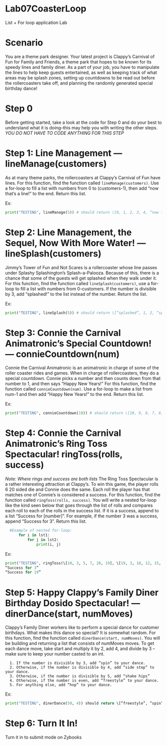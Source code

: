 # Lab07CoasterLoop
List + For loop application Lab

# Scenario
You are a theme park designer. Your latest project is Clappy’s Carnival of Fun for Family and Friends, a theme park that hopes to be known for its speedy lines and family diner. As a part of your job, you have to manipulate the lines to help keep guests entertained, as well as keeping track of what areas may be splash zones, setting up countdowns to be read out before the rollercoasters take off, and planning the randomly generated special birthday dance!

# Step 0
Before getting started, take a look at the code for Step 0 and do your best to understand what it is doing–this may help you with writing the other steps. 
*YOU DO NOT HAVE TO CODE ANYTHING FOR THIS STEP*

# Step 1: Line Management — lineManage(customers)
As at many theme parks, the rollercoasters at Clappy’s Carnival of Fun have lines. For this function, find the function called `lineManage(customers)`. Use a for-loop to fill a list with numbers from 0 to (customers-1), then add “now that’s a line!” to the end. Return this list.

   Ex: 
   ```python
   print("TESTING", lineManage(5)) # should return \[0, 1, 2, 3, 4, “now that’s a line!”] 
```
# Step 2: Line Management, the Sequel, Now With More Water! — lineSplash(customers)
Jimmy’s Tower of Fun and Not Scares is a rollercoaster whose line passes under Splashy Splashington’s Splash-a-Palooza. Because of this, there is a chance that some of the guests will get splashed when they walk under it. For this function, find the function called `lineSplash(customers)`, use a for-loop to fill a list with numbers from 0-customers. If the number is divisible by 3, add “splashed!” to the list instead of the number. Return the list.

  Ex: 
  ```python
  print("TESTING", lineSplash(5)) # should return \[“splashed”, 1, 2, “splashed!”, 4]
```
# Step 3: Connie the Carnival Animatronic’s Special Countdown! — connieCountdown(num)
Connie the Carnival Animatronic is an animatronic in charge of some of the roller coaster rides and games. When in charge of rollercoasters, they do a special countdown. Connie picks a number and then counts down from that number to 1, and then says “Happy New Years!” For this function, find the function called `connieCountdown(num)`. Use a for-loop to make a list from num-1 and then add “Happy New Years!” to the end. Return this list.

  Ex: 
  ```python
  print("TESTING", connieCountdown(10)) # should return \[10, 9, 8, 7, 6, 5, 4, 3, 2, 1, “Happy New Years!”]
```

# Step 4: Connie the Carnival Animatronic’s Ring Toss Spectacular! ringToss(rolls, success)
 *Note: Where rings and success are both lists*
The Ring Toss Spectacular is a rather interesting attraction at Clappy’s. To win this game, the player rolls 6 20 sided die and Connie does the same. Each roll the player has that matches one of Connie’s is considered a success. For this function, find the function called `ringToss(rolls, success)`. You will write a nested for-loop like the kind seen below that goes through the list of rolls and compares each roll to each of the rolls in the success list. If it is a success, append to a list “Success for [number]”. For example, if the number 3 was a success, append “Success for 3”. Return this list.

```python
  #Example of nested for-loop:
	  for i in lst1:
		  for j in lst2:
			  print(i, j)
```
  Ex: 
  ```python
  print("TESTING", ringToss(\[10, 3, 5, 7, 20, 19], \[19, 3, 18, 12, 15, 1])) should print:
  “Success for 3”
  “Success for 19”
```

# Step 5: Happy Clappy’s Family Diner Birthday Dosido Spectacular! — dinerDance(start, numMoves)
Clappy’s Family Diner workers like to perform a special dance for customer birthdays. What makes this dance so special? It is somewhat random. For this function, find the function called `dinerDance(start, numMoves)`. You will be building and returning a list that consists of numMoves moves. To get each dance move, take start and multiply it by 2, add 4, and divide by 3 – make sure to keep your number casted to an int. 
```
  1. If the number is divisible by 3, add “spin” to your dance. 
  2. Otherwise, if the number is divisible by 4, add “side step” to your dance. 
  3. Otherwise, if the number is divisible by 5, add “shake hips”
  4. Otherwise, if the number is even, add “freestyle” to your dance. 
  5. For anything else, add “hop” to your dance.
```

  Ex: 
  ```python
  print("TESTING", dinerDance(50, 4)) should return \[“freestyle”, “spin”, “hop”, “spin”]
  ```
  
# Step 6: Turn It In!
  Turn it in to submit mode on Zybooks
